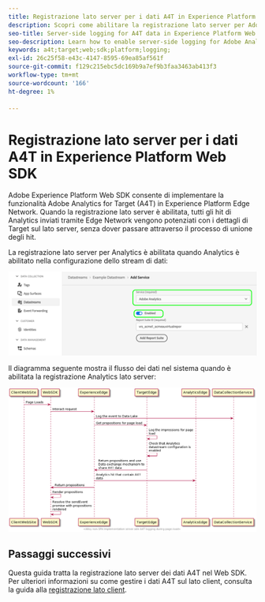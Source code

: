 ```yaml
---
title: Registrazione lato server per i dati A4T in Experience Platform Web SDK
description: Scopri come abilitare la registrazione lato server per Adobe Analytics for Target (A4T) utilizzando Experience Platform Web SDK.
seo-title: Server-side logging for A4T data in Experience Platform Web SDK
seo-description: Learn how to enable server-side logging for Adobe Analytics for Target (A4T) using the Experience Platform Web SDK.
keywords: a4t;target;web;sdk;platform;logging;
exl-id: 26c25f58-e43c-4147-8595-69ea85af561f
source-git-commit: f129c215ebc5dc169b9a7ef9b3faa3463ab413f3
workflow-type: tm+mt
source-wordcount: '166'
ht-degree: 1%

---
```


# Registrazione lato server per i dati A4T in Experience Platform Web SDK

Adobe Experience Platform Web SDK consente di implementare la funzionalità Adobe Analytics for Target (A4T) in Experience Platform Edge Network. Quando la registrazione lato server è abilitata, tutti gli hit di Analytics inviati tramite Edge Network vengono potenziati con i dettagli di Target sul lato server, senza dover passare attraverso il processo di unione degli hit.

La registrazione lato server per Analytics è abilitata quando Analytics è abilitato nella configurazione dello stream di dati:

![Configurazione dello stream di dati di Analytics abilitata](../assets/enable-analytics-datastream.png)

Il diagramma seguente mostra il flusso dei dati nel sistema quando è abilitata la registrazione Analytics lato server:

![Flusso di registrazione lato server](../assets/analytics-server-side-logging.png)

## Passaggi successivi

Questa guida tratta la registrazione lato server dei dati A4T nel Web SDK. Per ulteriori informazioni su come gestire i dati A4T sul lato client, consulta la guida alla [registrazione lato client](./client-side.md).
